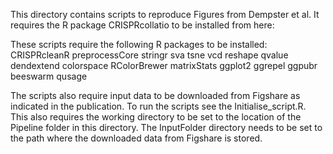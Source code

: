 This directory contains scripts to reproduce Figures from Dempster et al.
It requires the R package CRISPRcollatio to be installed from here:

These scripts require the following R packages to be installed:
CRISPRcleanR
preprocessCore
stringr
sva
tsne
vcd
reshape
qvalue
dendextend
colorspace
RColorBrewer
matrixStats
ggplot2
ggrepel
ggpubr
beeswarm
qusage

The scripts also require input data to be downloaded from Figshare as indicated in the publication.
To run the scripts see the Initialise_script.R. This also requires the working directory to be set to the location of the Pipeline folder in this directory. The InputFolder directory needs to be set to the path where the downloaded data from Figshare is stored.
